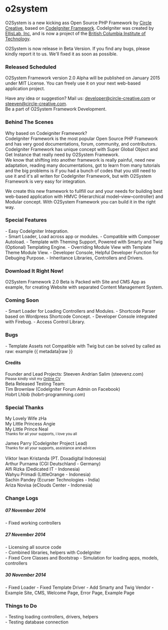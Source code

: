 o2system
========

O2System is a new kicking ass Open Source PHP Framework by <a href="www.circle-creative.com">Circle Creative</a>, based on <a href="www.codeigniter.com">CodeIgniter Framework</a>. CodeIgniter was created by <a href="www.ellislab.com">EllisLab, Inc</a>, and is now a project of the <a href="http://www.bcit.ca/cas/computing/">British Columbia Institute of Technology</a>.

O2System is now release in Beta Version. If you find any bugs, please kindly report it to us. We'll fixed it as soon as possible.

<h3>Released Scheduled</h3>
O2System Framework  version 2.0 Alpha will be published on January 2015 under MIT License. You can freely use it on your next web-based application project.

Have any idea or suggestion? Mail us: <a href="mailto:developer@circle-creative.com">developer@circle-creative.com</a> or <a href="mailto:steeven@circle-creative.com"> steeven@circle-creative.com</a>.<br>
Be a part of O2System Framework Development.

<h3>Behind The Scenes</h3>
Why based on Codeigniter Framework?<br>
CodeIgniter Framework is the most popular Open Source PHP Framework and has very good documentations, forum, community, and contributors. CodeIgniter Framework has unique concept with Super Global Object and Get Instance that really need by O2System Framework.<br>
We know that shifting into another framework is really painful, need new adaptation, reading many documentations, got to learn from many tutorials and the big problems is if you had a bunch of codes that you still need to use it and it's all writen for CodeIgniter Framework, but with O2System Framework is very easy for integration.

We create this new framework to fullfill our and your needs for building best web-based application with HMVC (Hierarchical model–view–controller) and Modular concept. With O2System Framework you can build it in the right way.

<h3>Special Features</h3>
- Easy CodeIgniter Integration.<br>
- Smart Loader, Load across app or modules.
- Compatible with Composer Autoload.
- Template with Theming Support, Powered with Smarty and Twig (Optional) Templating Engine.
- Overriding Module View with Template Theme Module View.
- Developer Console, Helpful Developer Function for Debuging Purpose.
- Inheritance Libraries, Controllers and Drivers.

<h3>Download It Right Now!</h3>
O2System Framework 2.0 Beta is Packed with Site and CMS App as example, for creating Website with separated Content Management System.

<h3>Coming Soon</h3>
- Smart Loader for Loading Controllers and Modules.
- Shortcode Parser based on Wordpress Shortcode Concept.
- Developer Console integrated with Firebug.
- Access Control Library.

<h3>Bugs</h3>
- Template Assets not Compatible with Twig but can be solved by called as raw: example {{ metadata|raw }}

<h4>Credits</h4>
Founder and Lead Projects: Steeven Andrian Salim (steevenz.com)<br>
<small>Please kindly visit my <a href="http://cv.steevenz.com">Online CV</a></small><br>
Beta Released Testing Team:<br>
Tim Brownlaw (CodeIgniter Forum Admin on Facebook)<br>
Hobrt Lhbib (hobrt-programming.com)<br>

<h3>Special Thanks</h3>
My Lovely Wife zHa<br>
My Little Princess Angie<br>
My Little Prince Neal<br>
<small>Thanks for all your supports, i love you all</small><br>

James Parry (CodeIgniter Project Lead)<br>
<small>Thanks for all your supports, assistance and advices</small><br><br>
Viktor Iwan Kristanda (PT. Doxadigital Indonesia)<br>
Arthur Purnama (CGI Deutschland - Germany)<br>
Alfi Rizka (Dedicated IT - Indonesia)<br>
Wahyu Primadi (LittleOrange - Indonesia)<br>
Sachin Pandey (Ecurser Technologies - India)<br>
Ariza Novisa (eClouds Center - Indonesia)<br>

<h3>Change Logs</h3>
<h5>07 November 2014</h5>
- Fixed working controllers<br>
<h5>27 November 2014</h5>
- Licensing all source code<br>
- Combined libraries, helpers with CodeIgniter<br>
- Fixed Core Classes and Bootstrap
- Simulation for loading apps, models, controllers<br>
<h5>30 November 2014</h5>
- Fixed Loader
- Fixed Template Driver
- Add Smarty and Twig Vendor
- Example Site, CMS, Welcome Page, Error Page, Example Page

<h3>Things to Do</h3>
- Testing loading controllers, drivers, helpers<br>
- Testing database connection